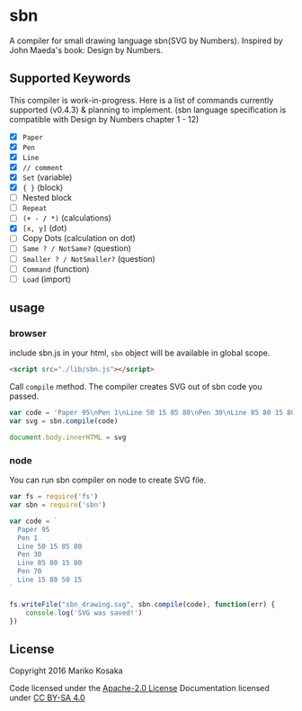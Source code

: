 # sbn

A compiler for small drawing language sbn(SVG by Numbers). Inspired by John Maeda's book: Design by Numbers.

## Supported Keywords
This compiler is work-in-progress. Here is a list of commands currently supported (v0.4.3) & planning to implement. (sbn language specification is compatible with Design by Numbers chapter 1 - 12)
- [x] `Paper`
- [x] `Pen`
- [x] `Line`
- [x] `// comment`
- [x] `Set` (variable)
- [x] `{ }` (block)
- [ ] Nested block
- [ ] `Repeat`
- [ ] `(+ - / *)` (calculations)
- [x] `[x, y]` (dot)
- [ ] Copy Dots (calculation on dot)
- [ ] `Same ? / NotSame?` (question)
- [ ] `Smaller ? / NotSmaller?` (question)
- [ ] `Command` (function)
- [ ] `Load` (import)

## usage
### browser
include sbn.js in your html, `sbn` object will be available in global scope.
```html
<script src="./lib/sbn.js"></script>
```
Call `compile` method. The compiler creates SVG out of sbn code you passed.
```javascript
var code = 'Paper 95\nPen 1\nLine 50 15 85 80\nPen 30\nLine 85 80 15 80\nPen 70\nLine 15 80 50 15'
var svg = sbn.compile(code)

document.body.innerHTML = svg
```

### node
You can run sbn compiler on node to create SVG file.
```javascript
var fs = require('fs')
var sbn = require('sbn')

var code = `
  Paper 95
  Pen 1
  Line 50 15 85 80
  Pen 30
  Line 85 80 15 80
  Pen 70
  Line 15 80 50 15
`

fs.writeFile("sbn_drawing.svg", sbn.compile(code), function(err) {
    console.log('SVG was saved!')
})
```

## License
Copyright 2016 Mariko Kosaka

Code licensed under the [Apache-2.0 License](http://www.apache.org/licenses/LICENSE-2.0)
Documentation licensed under [CC BY-SA 4.0](http://creativecommons.org/licenses/by-sa/4.0/)